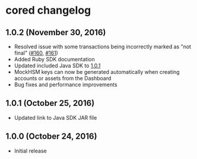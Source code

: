 # cored changelog

## 1.0.2 (November 30, 2016)

* Resolved issue with some transactions being incorrectly marked as "not final"
  ([#160](https://github.com/chain/chain/issues/160), [#161](https://github.com/chain/chain/pulls/161))
* Added Ruby SDK documentation
* Updated included Java SDK to [1.0.1](../../sdk/java/CHANGELOG.md#1.0.1)
* MockHSM keys can now be generated automatically when creating accounts or
    assets from the Dashboard
* Bug fixes and performance improvements

## 1.0.1 (October 25, 2016)

* Updated link to Java SDK JAR file

## 1.0.0 (October 24, 2016)

* Initial release
